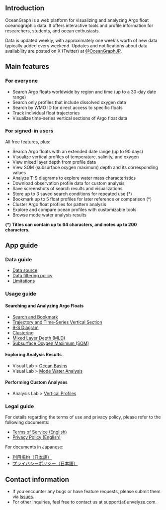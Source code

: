 ## Introduction

OceanGraph is a web platform for visualizing and analyzing Argo float oceanographic data. It offers interactive tools and profile information for researchers, students, and ocean enthusiasts.

Data is updated weekly, with approximately one week's worth of new data typically added every weekend. Updates and notifications about data availability are posted on X (Twitter) at [@OceanGraphJP](https://x.com/OceanGraphJP).

## Main features

### For everyone

- Search Argo floats worldwide by region and time (up to a 30-day date range)
- Search only profiles that include dissolved oxygen data
- Search by WMO ID for direct access to specific floats
- Track individual float trajectories
- Visualize time-series vertical sections of Argo float data

### For signed-in users

All free features, plus:

- Search Argo floats with an extended date range (up to 90 days)
- Visualize vertical profiles of temperature, salinity, and oxygen
- View mixed layer depth from profile data
- View SOM (subsurface oxygen maximum) depth and its corresponding values
- Analyze T-S diagrams to explore water mass characteristics
- Download observation profile data for custom analysis
- Save screenshots of search results and visualizations
- Store up to 3 saved search conditions for repeated use (*)
- Bookmark up to 5 float profiles for later reference or comparison (*)
- Cluster Argo float profiles for pattern analysis
- Explore and compare ocean profiles with customizable tools
- Browse mode water analysis results

**(*) Titles can contain up to 64 characters, and notes up to 200 characters.**

## App guide

### Data guide

- [Data source](./docs/data_guide/data_source.md)
- [Data filtering policy](./docs/data_guide/data_filtering_policy.md)
- [Limitations](./docs/data_guide/limitations.md)

### Usage guide

#### Searching and Analyzing Argo Floats

- [Search and Bookmark](./docs/usage_guide/search.md)
- [Trajectory and Time-Series Vertical Section](./docs/usage_guide/trajectory_and_time_series_vertical_section.md)
- [θ-S Diagram](./docs/usage_guide/t_s_diagram.md)
- [Clustering](./docs/usage_guide/clustering.md)
- [Mixed Layer Depth (MLD)](./docs/usage_guide/mixed_layer_depth.md)
- [Subsurface Oxygen Maximum (SOM)](./docs/usage_guide/subsurface_oxygen_maximum.md)

#### Exploring Analysis Results

- Visual Lab > [Ocean Basins](./docs/usage_guide/visual_lab/ocean_basins.md)
- Visual Lab > [Mode Water Analysis](./docs/usage_guide/visual_lab/mode_water_analysis.md)

#### Performing Custom Analyses

- Analysis Lab > [Vertical Profiles](./docs/usage_guide/analysis_lab/vertical_profiles.md)

### Legal guide

For details regarding the terms of use and privacy policy, please refer to the following documents:

- [Terms of Service (English)](./docs/legal_guide/terms_of_use_en.md)
- [Privacy Policy (English)](./docs/legal_guide/privacy_policy_en.md)

For documents in Japanese:

- [利用規約（日本語）](./docs/legal_guide/terms_of_use_ja.md)
- [プライバシーポリシー（日本語）](./docs/legal_guide/privacy_policy_ja.md)

## Contact information

- If you encounter any bugs or have feature requests, please submit them via [Issues](https://github.com/Lot4Fun/oceangraph-guide/issues).
- For other inquiries, feel free to contact us at support(at)unvelyze.com.
